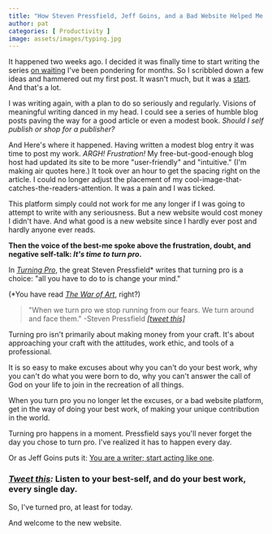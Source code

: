```yaml
---
title: "How Steven Pressfield, Jeff Goins, and a Bad Website Helped Me Turn Pro"
author: pat
categories: [ Productivity ]
image: assets/images/typing.jpg
---
```

It happened two weeks ago. I decided it was finally time to start writing the series <a title="On Waiting" href="http://embracethegodlife.com/on-waiting/">on waiting</a>&nbsp;I've been pondering for months. So I scribbled down a few ideas and hammered out my first post. It wasn't much, but it was a <a title="Start: Punch Fear in the Face, Escape Average and Do Work that Matters" href="http://www.amazon.com/gp/product/1937077594/ref=as_li_ss_tl?ie=UTF8&amp;camp=1789&amp;creative=390957&amp;creativeASIN=1937077594&amp;linkCode=as2&amp;tag=embthegodlif-20" target="_blank">start</a>. And that's a lot.

I was writing again, with a plan to do so seriously and regularly. Visions of meaningful writing danced in my head. I could see a series of humble blog posts paving the way for a good article or even a modest book. <em>Should I self publish or shop for a publisher?</em>

And Here's where it happened. Having written a modest blog entry it was time to post my work. <em>ARGH! Frustration!</em> My free-but-good-enough blog host had updated its site to be more "user-friendly" and "intuitive." (I'm making air quotes here.) It took over an hour to get the spacing right on the article. I could no longer adjust the placement of my cool-image-that-catches-the-readers-attention. It was a pain and I was ticked.

This platform simply could not work for me any longer if I was going to attempt to write with any seriousness. But a new website would cost money I didn't have. And what good is a new website since I hardly ever post and hardly anyone ever reads.

<strong>Then the voice of the best-me spoke above the frustration, doubt, and negative self-talk: <em>It's time to turn pro</em>.</strong>

In <em><a title="Turning Pro: Tap Your Inner Power and Create Your Life's Work" href="http://www.amazon.com/gp/product/1936891034/ref=as_li_ss_tl?ie=UTF8&amp;camp=1789&amp;creative=390957&amp;creativeASIN=1936891034&amp;linkCode=as2&amp;tag=embthegodlif-20" target="_blank">Turning Pro</a></em>, the great Steven Pressfield*&nbsp;writes that turning pro is a choice: "all you have to do to is change your mind."

(*You have read&nbsp;<a title="The War of Art: Break Through the Blocks and Win Your Inner Creative Battles" href="http://www.amazon.com/gp/product/1936891026/ref=as_li_ss_tl?ie=UTF8&amp;camp=1789&amp;creative=390957&amp;creativeASIN=1936891026&amp;linkCode=as2&amp;tag=embthegodlif-20" target="_blank"><em>The War of Art</em></a>, right?)
<blockquote>"When we turn pro we stop running from our fears. We turn around and face them." -Steven Pressfield&nbsp;<em><a title="click to tweet" href="http://clicktotweet.com/fd52l" target="_blank">[tweet this]</a></em></blockquote>
Turning pro isn't primarily about making money from your craft. It's about approaching your craft with the attitudes, work ethic, and tools of a professional.

It is so easy to make excuses about why you can't do your best work, why you can't do what you were born to do, why you can't answer the call of God on your life to join in the recreation of all things.

When you turn pro you no longer let the excuses, or a bad website platform, get in the way of doing your best work, of making your unique contribution in the world.

Turning pro happens in a moment. Pressfield says you'll never forget the day you chose to turn pro. I've realized it has to happen every day.

Or as Jeff Goins puts it: <a title="You Are a Writer (So Start Acting Like One)" href="http://www.amazon.com/gp/product/B007YJEIAS/ref=as_li_ss_tl?ie=UTF8&amp;camp=1789&amp;creative=390957&amp;creativeASIN=B007YJEIAS&amp;linkCode=as2&amp;tag=embthegodlif-20" target="_blank">You are a writer; start acting like one</a>.
<h3><em><a title="Tweet This" href="http://clicktotweet.com/r69d1" target="_blank">Tweet this</a>:&nbsp;</em>Listen to your best-self, and do your best work, every single day.</h3>
So, I've turned pro, at least for today.

And welcome to the new website.
